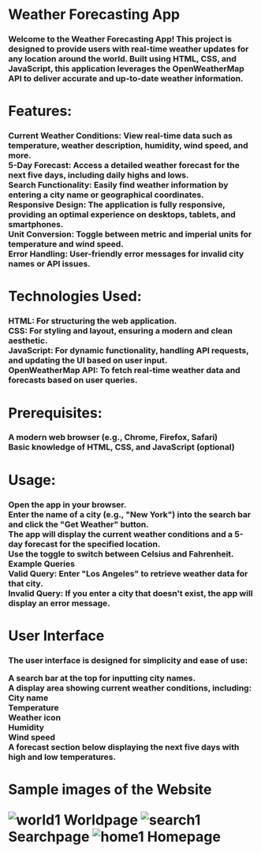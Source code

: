 <h1>Weather Forecasting App


<h3>Welcome to the Weather Forecasting App! This project is designed to provide users with real-time weather updates for any location around the world. Built using HTML, CSS, and JavaScript, this application leverages the OpenWeatherMap API to deliver accurate and up-to-date weather information.

<h1>Features:</br>
<h3>Current Weather Conditions: View real-time data such as temperature, weather description, humidity, wind speed, and more.</br>
5-Day Forecast: Access a detailed weather forecast for the next five days, including daily highs and lows.</br>
Search Functionality: Easily find weather information by entering a city name or geographical coordinates.</br>
Responsive Design: The application is fully responsive, providing an optimal experience on desktops, tablets, and smartphones.</br>
Unit Conversion: Toggle between metric and imperial units for temperature and wind speed.</br>
Error Handling: User-friendly error messages for invalid city names or API issues.</br>

<h1>Technologies Used:

  
<h3>HTML: For structuring the web application.</br>
CSS: For styling and layout, ensuring a modern and clean aesthetic.</br>
JavaScript: For dynamic functionality, handling API requests, and updating the UI based on user input.</br>
OpenWeatherMap API: To fetch real-time weather data and forecasts based on user queries.</br>


<h1>Prerequisites:

  
<h3>A modern web browser (e.g., Chrome, Firefox, Safari)</br>
Basic knowledge of HTML, CSS, and JavaScript (optional)</br>

<h1>Usage:

  
<h3>Open the app in your browser.</br>
Enter the name of a city (e.g., "New York") into the search bar and click the "Get Weather" button.</br>
The app will display the current weather conditions and a 5-day forecast for the specified location.</br>
Use the toggle to switch between Celsius and Fahrenheit.</br>
Example Queries</br>
Valid Query: Enter "Los Angeles" to retrieve weather data for that city.</br>
Invalid Query: If you enter a city that doesn't exist, the app will display an error message.</br>
<h1>User Interface</br>
<h3>The user interface is designed for simplicity and ease of use:

A search bar at the top for inputting city names.</br>
A display area showing current weather conditions, including:</br>
City name</br>
Temperature</br>
Weather icon</br>
Humidity</br>
Wind speed</br>
A forecast section below displaying the next five days with high and low temperatures.</br>

<h1>Sample images of the Website

![world1](https://github.com/user-attachments/assets/63ed58c2-ff00-4668-8670-e72cd13c716d)
Worldpage
![search1](https://github.com/user-attachments/assets/628124bf-0dcd-4064-9482-c6cf4ab5cb39)
Searchpage
![home1](https://github.com/user-attachments/assets/87758ab8-c105-4972-92b6-91a1e490aee1)
Homepage
